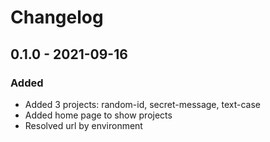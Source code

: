 # Changelog

## 0.1.0 - 2021-09-16

### Added

- Added 3 projects: random-id, secret-message, text-case
- Added home page to show projects
- Resolved url by environment
